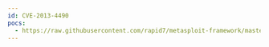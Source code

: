 ```yaml
---
id: CVE-2013-4490
pocs:
  - https://raw.githubusercontent.com/rapid7/metasploit-framework/master/modules/exploits/multi/http/gitlab_shell_exec.rb
---
```

